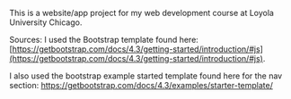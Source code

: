 This is a website/app project for my web development course at Loyola University Chicago.

Sources:
I used the Bootstrap template found here: [https://getbootstrap.com/docs/4.3/getting-started/introduction/#js](https://getbootstrap.com/docs/4.3/getting-started/introduction/#js).

I also used the bootstrap example started template found here for the nav section: https://getbootstrap.com/docs/4.3/examples/starter-template/ 
